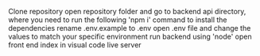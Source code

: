 Clone repository
open repository folder and go to backend api directory, where you need to run the following 'npm i' command to install the dependencies
rename .env.example to .env
open .env file and change the values to match your specific environment
run backend using 'node'
open front end index in visual code live server